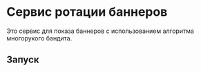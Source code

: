 # Сервис ротации баннеров

Это сервис для показа баннеров с использованием алгоритма многорукого бандита.

## Запуск